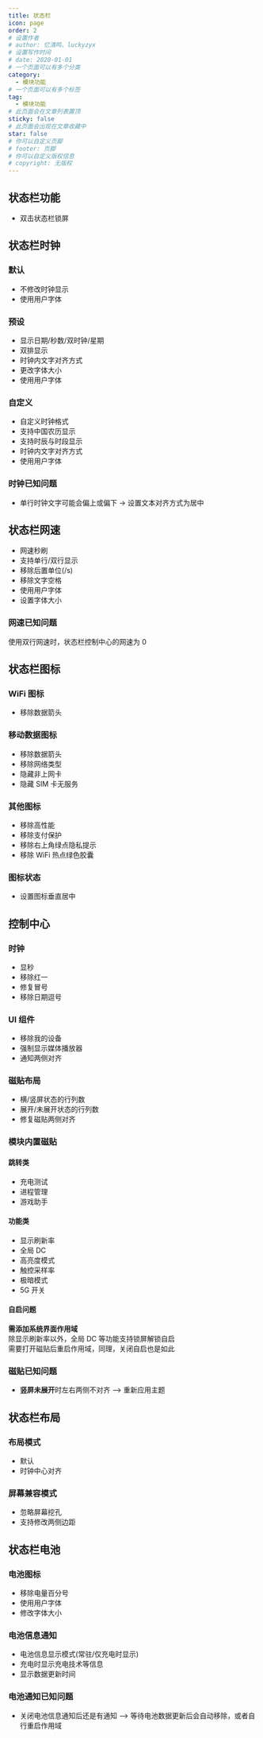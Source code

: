 ```yaml
---
title: 状态栏
icon: page
order: 2
# 设置作者
# author: 忆清鸣、luckyzyx
# 设置写作时间
# date: 2020-01-01
# 一个页面可以有多个分类
category:
  - 模块功能
# 一个页面可以有多个标签
tag:
  - 模块功能
# 此页面会在文章列表置顶
sticky: false
# 此页面会出现在文章收藏中
star: false
# 你可以自定义页脚
# footer: 页脚
# 你可以自定义版权信息
# copyright: 无版权
---
```


## 状态栏功能

- 双击状态栏锁屏

## 状态栏时钟

### 默认

- 不修改时钟显示
- 使用用户字体

### 预设

- 显示日期/秒数/双时钟/星期
- 双排显示
- 时钟内文字对齐方式
- 更改字体大小
- 使用用户字体

### 自定义

- 自定义时钟格式
- 支持中国农历显示
- 支持时辰与时段显示
- 时钟内文字对齐方式
- 使用用户字体

### 时钟已知问题

- 单行时钟文字可能会偏上或偏下 -> 设置文本对齐方式为居中

## 状态栏网速

- 网速秒刷
- 支持单行/双行显示
- 移除后置单位(/s)
- 移除文字空格
- 使用用户字体
- 设置字体大小

### 网速已知问题

使用双行网速时，状态栏控制中心的网速为 0

## 状态栏图标

### WiFi 图标

- 移除数据箭头

### 移动数据图标

- 移除数据箭头
- 移除网络类型
- 隐藏非上网卡
- 隐藏 SIM 卡无服务

### 其他图标

- 移除高性能
- 移除支付保护
- 移除右上角绿点隐私提示
- 移除 WiFi 热点绿色胶囊

### 图标状态

- 设置图标垂直居中

## 控制中心

### 时钟

- 显秒
- 移除红一
- 修复冒号
- 移除日期逗号

### UI 组件

- 移除我的设备
- 强制显示媒体播放器
- 通知两侧对齐

### 磁贴布局

- 横/竖屏状态的行列数
- 展开/未展开状态的行列数
- 修复磁贴两侧对齐

### 模块内置磁贴

#### 跳转类

- 充电测试
- 进程管理
- 游戏助手

#### 功能类

- 显示刷新率
- 全局 DC
- 高亮度模式
- 触控采样率
- 极暗模式
- 5G 开关

#### 自启问题

**需添加系统界面作用域**  
除显示刷新率以外，全局 DC 等功能支持锁屏解锁自启  
需要打开磁贴后重启作用域，同理，关闭自启也是如此

### 磁贴已知问题

- **竖屏未展开**时左右两侧不对齐 --> 重新应用主题

## 状态栏布局

### 布局模式

- 默认
- 时钟中心对齐

### 屏幕兼容模式

- 忽略屏幕挖孔
- 支持修改两侧边距

## 状态栏电池

### 电池图标

- 移除电量百分号
- 使用用户字体
- 修改字体大小

### 电池信息通知

- 电池信息显示模式(常驻/仅充电时显示)
- 充电时显示充电技术等信息
- 显示数据更新时间

### 电池通知已知问题

- 关闭电池信息通知后还是有通知 --> 等待电池数据更新后会自动移除，或者自行重启作用域
